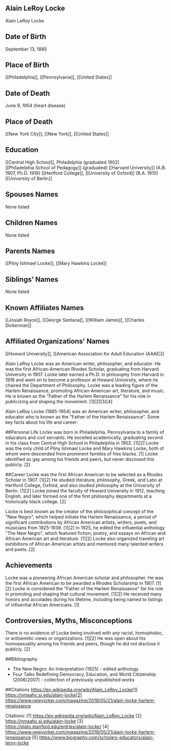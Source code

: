 ## Alain LeRoy Locke

Alain LeRoy Locke

## Date of Birth
September 13, 1885

## Place of Birth
[[Philadelphia]], [[Pennsylvania]], [[United States]]

## Date of Death
June 9, 1954 (heart disease)

## Place of Death
[[New York City]], [[New York]], [[United States]]

## Education
[[Central High School]], Philadelphia (graduated 1902)  
[[Philadelphia School of Pedagogy]] (graduated)
[[Harvard University]] (A.B. 1907, Ph.D. 1918)
[[Hertford College]], [[University of Oxford]] (B.A. 1910)
[[University of Berlin]]

## Spouses Names
None listed

## Children Names
None listed

## Parents Names
[[Pliny Ishmael Locke]], [[Mary Hawkins Locke]]

## Siblings' Names
None listed

## Known Affiliates Names
[[Josiah Royce]], [[George Santana]], [[William James]], [[Charles Dickerman]]

## Affiliated Organizations' Names
[[Howard University]], [[American Association for Adult Education (AAAE)]]

Alain LeRoy Locke was an American writer, philosopher, and educator. He was the first African-American Rhodes Scholar, graduating from Harvard University in 1907. Locke later earned a Ph.D. in philosophy from Harvard in 1918 and went on to become a professor at Howard University, where he chaired the Department of Philosophy. Locke was a leading figure of the Harlem Renaissance, promoting African-American art, literature, and music. He is known as the "Father of the Harlem Renaissance" for his role in publicizing and shaping the movement. [1][2][3][4]

Alain LeRoy Locke (1885-1954) was an American writer, philosopher, and educator who is known as the "Father of the Harlem Renaissance". Some key facts about his life and career:

##Personal Life
Locke was born in Philadelphia, Pennsylvania to a family of educators and civil servants. He excelled academically, graduating second in his class from Central High School in Philadelphia in 1902. [1][2] Locke was the only child of Pliny Ishmael Locke and Mary Hawkins Locke, both of whom were descended from prominent families of free blacks. [1] Locke identified as gay among his friends and peers, but never disclosed this publicly. [2]

##Career
Locke was the first African American to be selected as a Rhodes Scholar in 1907. [1][2] He studied literature, philosophy, Greek, and Latin at Hertford College, Oxford, and also studied philosophy at the University of Berlin. [1][2] Locke joined the faculty of Howard University in 1912, teaching English, and later formed one of the first philosophy departments at a historically black college. [2] 

Locke is best known as the creator of the philosophical concept of the "New Negro", which helped initiate the Harlem Renaissance, a period of significant contributions by African American artists, writers, poets, and musicians from 1925-1939. [1][2] In 1925, he edited the influential anthology "The New Negro", which featured fiction, poetry, and essays on African and African American art and literature. [1][2] Locke also organized traveling art exhibitions of African American artists and mentored many talented writers and poets. [2]

## Achievements
Locke was a pioneering African American scholar and philosopher. He was the first African American to be awarded a Rhodes Scholarship in 1907. [1][2] Locke is considered the "Father of the Harlem Renaissance" for his role in promoting and shaping that cultural movement. [1][2] He received many honors and accolades during his lifetime, including being named to listings of influential African Americans. [1]

## Controversies, Myths, Misconceptions
There is no evidence of Locke being involved with any racist, homophobic, or antisemitic views or organizations. [1][2] He was open about his homosexuality among his friends and peers, though he did not disclose it publicly. [2]

##Bibliography
- The New Negro: An Interpretation (1925) - edited anthology
- Four Talks Redefining Democracy, Education, and World Citizenship (2006/2007) - collection of previously unpublished works

##Citations https://en.wikipedia.org/wiki/Alain_LeRoy_Locke[1] https://nmaahc.si.edu/alain-locke[2] https://www.newyorker.com/magazine/2018/05/21/alain-locke-harlem-renaissance

Citations:
[1] https://en.wikipedia.org/wiki/Alain_LeRoy_Locke
[2] https://nmaahc.si.edu/alain-locke
[3] https://plato.stanford.edu/entries/alain-locke/
[4] https://www.newyorker.com/magazine/2018/05/21/alain-locke-harlem-renaissance
[5] https://www.biography.com/scholars-educators/alain-leroy-locke